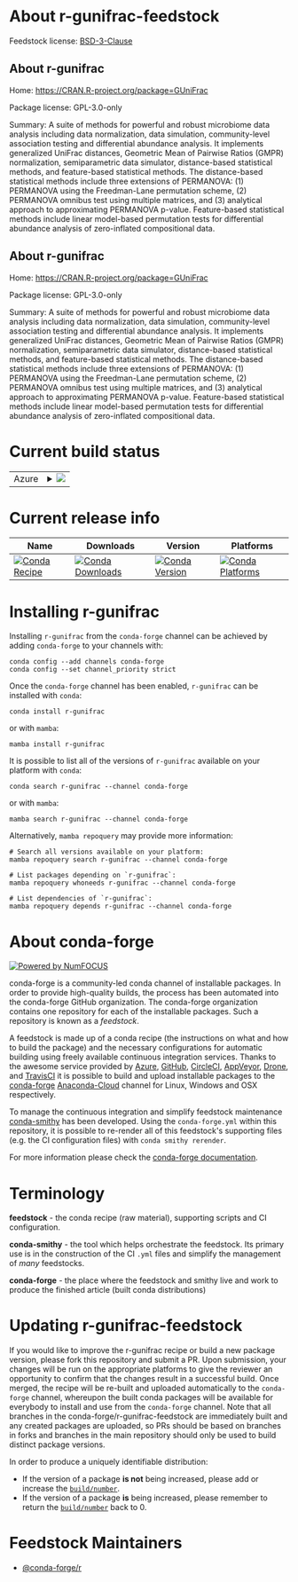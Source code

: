 About r-gunifrac-feedstock
==========================

Feedstock license: [BSD-3-Clause](https://github.com/conda-forge/r-gunifrac-feedstock/blob/main/LICENSE.txt)


About r-gunifrac
----------------

Home: https://CRAN.R-project.org/package=GUniFrac

Package license: GPL-3.0-only

Summary: A suite of methods for powerful and robust microbiome data analysis including data normalization, data simulation, community-level association testing and differential abundance analysis. It implements generalized UniFrac distances,  Geometric Mean of Pairwise Ratios (GMPR) normalization, semiparametric data simulator, distance-based statistical methods, and feature-based statistical methods. The distance-based statistical methods include three extensions of PERMANOVA: (1) PERMANOVA using the Freedman-Lane permutation scheme, (2) PERMANOVA omnibus test using multiple matrices, and  (3) analytical approach to approximating PERMANOVA p-value. Feature-based statistical methods include linear model-based permutation tests for differential abundance analysis of zero-inflated compositional data.

About r-gunifrac
----------------

Home: https://CRAN.R-project.org/package=GUniFrac

Package license: GPL-3.0-only

Summary: A suite of methods for powerful and robust microbiome data analysis including data normalization, data simulation, community-level association testing and differential abundance analysis. It implements generalized UniFrac distances,  Geometric Mean of Pairwise Ratios (GMPR) normalization, semiparametric data simulator, distance-based statistical methods, and feature-based statistical methods. The distance-based statistical methods include three extensions of PERMANOVA: (1) PERMANOVA using the Freedman-Lane permutation scheme, (2) PERMANOVA omnibus test using multiple matrices, and  (3) analytical approach to approximating PERMANOVA p-value. Feature-based statistical methods include linear model-based permutation tests for differential abundance analysis of zero-inflated compositional data.

Current build status
====================


<table>
    
  <tr>
    <td>Azure</td>
    <td>
      <details>
        <summary>
          <a href="https://dev.azure.com/conda-forge/feedstock-builds/_build/latest?definitionId=14433&branchName=main">
            <img src="https://dev.azure.com/conda-forge/feedstock-builds/_apis/build/status/r-gunifrac-feedstock?branchName=main">
          </a>
        </summary>
        <table>
          <thead><tr><th>Variant</th><th>Status</th></tr></thead>
          <tbody><tr>
              <td>linux_64_r_base4.2</td>
              <td>
                <a href="https://dev.azure.com/conda-forge/feedstock-builds/_build/latest?definitionId=14433&branchName=main">
                  <img src="https://dev.azure.com/conda-forge/feedstock-builds/_apis/build/status/r-gunifrac-feedstock?branchName=main&jobName=linux&configuration=linux%20linux_64_r_base4.2" alt="variant">
                </a>
              </td>
            </tr><tr>
              <td>linux_64_r_base4.3</td>
              <td>
                <a href="https://dev.azure.com/conda-forge/feedstock-builds/_build/latest?definitionId=14433&branchName=main">
                  <img src="https://dev.azure.com/conda-forge/feedstock-builds/_apis/build/status/r-gunifrac-feedstock?branchName=main&jobName=linux&configuration=linux%20linux_64_r_base4.3" alt="variant">
                </a>
              </td>
            </tr><tr>
              <td>osx_64_r_base4.2</td>
              <td>
                <a href="https://dev.azure.com/conda-forge/feedstock-builds/_build/latest?definitionId=14433&branchName=main">
                  <img src="https://dev.azure.com/conda-forge/feedstock-builds/_apis/build/status/r-gunifrac-feedstock?branchName=main&jobName=osx&configuration=osx%20osx_64_r_base4.2" alt="variant">
                </a>
              </td>
            </tr><tr>
              <td>osx_64_r_base4.3</td>
              <td>
                <a href="https://dev.azure.com/conda-forge/feedstock-builds/_build/latest?definitionId=14433&branchName=main">
                  <img src="https://dev.azure.com/conda-forge/feedstock-builds/_apis/build/status/r-gunifrac-feedstock?branchName=main&jobName=osx&configuration=osx%20osx_64_r_base4.3" alt="variant">
                </a>
              </td>
            </tr><tr>
              <td>osx_arm64_r_base4.2</td>
              <td>
                <a href="https://dev.azure.com/conda-forge/feedstock-builds/_build/latest?definitionId=14433&branchName=main">
                  <img src="https://dev.azure.com/conda-forge/feedstock-builds/_apis/build/status/r-gunifrac-feedstock?branchName=main&jobName=osx&configuration=osx%20osx_arm64_r_base4.2" alt="variant">
                </a>
              </td>
            </tr><tr>
              <td>osx_arm64_r_base4.3</td>
              <td>
                <a href="https://dev.azure.com/conda-forge/feedstock-builds/_build/latest?definitionId=14433&branchName=main">
                  <img src="https://dev.azure.com/conda-forge/feedstock-builds/_apis/build/status/r-gunifrac-feedstock?branchName=main&jobName=osx&configuration=osx%20osx_arm64_r_base4.3" alt="variant">
                </a>
              </td>
            </tr><tr>
              <td>win_64</td>
              <td>
                <a href="https://dev.azure.com/conda-forge/feedstock-builds/_build/latest?definitionId=14433&branchName=main">
                  <img src="https://dev.azure.com/conda-forge/feedstock-builds/_apis/build/status/r-gunifrac-feedstock?branchName=main&jobName=win&configuration=win%20win_64_" alt="variant">
                </a>
              </td>
            </tr>
          </tbody>
        </table>
      </details>
    </td>
  </tr>
</table>

Current release info
====================

| Name | Downloads | Version | Platforms |
| --- | --- | --- | --- |
| [![Conda Recipe](https://img.shields.io/badge/recipe-r--gunifrac-green.svg)](https://anaconda.org/conda-forge/r-gunifrac) | [![Conda Downloads](https://img.shields.io/conda/dn/conda-forge/r-gunifrac.svg)](https://anaconda.org/conda-forge/r-gunifrac) | [![Conda Version](https://img.shields.io/conda/vn/conda-forge/r-gunifrac.svg)](https://anaconda.org/conda-forge/r-gunifrac) | [![Conda Platforms](https://img.shields.io/conda/pn/conda-forge/r-gunifrac.svg)](https://anaconda.org/conda-forge/r-gunifrac) |

Installing r-gunifrac
=====================

Installing `r-gunifrac` from the `conda-forge` channel can be achieved by adding `conda-forge` to your channels with:

```
conda config --add channels conda-forge
conda config --set channel_priority strict
```

Once the `conda-forge` channel has been enabled, `r-gunifrac` can be installed with `conda`:

```
conda install r-gunifrac
```

or with `mamba`:

```
mamba install r-gunifrac
```

It is possible to list all of the versions of `r-gunifrac` available on your platform with `conda`:

```
conda search r-gunifrac --channel conda-forge
```

or with `mamba`:

```
mamba search r-gunifrac --channel conda-forge
```

Alternatively, `mamba repoquery` may provide more information:

```
# Search all versions available on your platform:
mamba repoquery search r-gunifrac --channel conda-forge

# List packages depending on `r-gunifrac`:
mamba repoquery whoneeds r-gunifrac --channel conda-forge

# List dependencies of `r-gunifrac`:
mamba repoquery depends r-gunifrac --channel conda-forge
```


About conda-forge
=================

[![Powered by
NumFOCUS](https://img.shields.io/badge/powered%20by-NumFOCUS-orange.svg?style=flat&colorA=E1523D&colorB=007D8A)](https://numfocus.org)

conda-forge is a community-led conda channel of installable packages.
In order to provide high-quality builds, the process has been automated into the
conda-forge GitHub organization. The conda-forge organization contains one repository
for each of the installable packages. Such a repository is known as a *feedstock*.

A feedstock is made up of a conda recipe (the instructions on what and how to build
the package) and the necessary configurations for automatic building using freely
available continuous integration services. Thanks to the awesome service provided by
[Azure](https://azure.microsoft.com/en-us/services/devops/), [GitHub](https://github.com/),
[CircleCI](https://circleci.com/), [AppVeyor](https://www.appveyor.com/),
[Drone](https://cloud.drone.io/welcome), and [TravisCI](https://travis-ci.com/)
it is possible to build and upload installable packages to the
[conda-forge](https://anaconda.org/conda-forge) [Anaconda-Cloud](https://anaconda.org/)
channel for Linux, Windows and OSX respectively.

To manage the continuous integration and simplify feedstock maintenance
[conda-smithy](https://github.com/conda-forge/conda-smithy) has been developed.
Using the ``conda-forge.yml`` within this repository, it is possible to re-render all of
this feedstock's supporting files (e.g. the CI configuration files) with ``conda smithy rerender``.

For more information please check the [conda-forge documentation](https://conda-forge.org/docs/).

Terminology
===========

**feedstock** - the conda recipe (raw material), supporting scripts and CI configuration.

**conda-smithy** - the tool which helps orchestrate the feedstock.
                   Its primary use is in the construction of the CI ``.yml`` files
                   and simplify the management of *many* feedstocks.

**conda-forge** - the place where the feedstock and smithy live and work to
                  produce the finished article (built conda distributions)


Updating r-gunifrac-feedstock
=============================

If you would like to improve the r-gunifrac recipe or build a new
package version, please fork this repository and submit a PR. Upon submission,
your changes will be run on the appropriate platforms to give the reviewer an
opportunity to confirm that the changes result in a successful build. Once
merged, the recipe will be re-built and uploaded automatically to the
`conda-forge` channel, whereupon the built conda packages will be available for
everybody to install and use from the `conda-forge` channel.
Note that all branches in the conda-forge/r-gunifrac-feedstock are
immediately built and any created packages are uploaded, so PRs should be based
on branches in forks and branches in the main repository should only be used to
build distinct package versions.

In order to produce a uniquely identifiable distribution:
 * If the version of a package **is not** being increased, please add or increase
   the [``build/number``](https://docs.conda.io/projects/conda-build/en/latest/resources/define-metadata.html#build-number-and-string).
 * If the version of a package **is** being increased, please remember to return
   the [``build/number``](https://docs.conda.io/projects/conda-build/en/latest/resources/define-metadata.html#build-number-and-string)
   back to 0.

Feedstock Maintainers
=====================

* [@conda-forge/r](https://github.com/conda-forge/r/)

